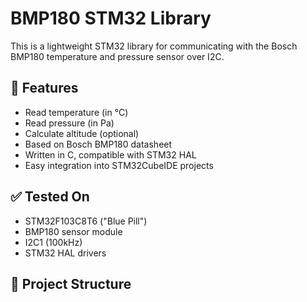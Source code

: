 # BMP180 STM32 Library

This is a lightweight STM32 library for communicating with the Bosch BMP180 temperature and pressure sensor over I2C.

## 📌 Features

- Read temperature (in °C)
- Read pressure (in Pa)
- Calculate altitude (optional)
- Based on Bosch BMP180 datasheet
- Written in C, compatible with STM32 HAL
- Easy integration into STM32CubeIDE projects

## ✅ Tested On

- STM32F103C8T6 ("Blue Pill")
- BMP180 sensor module
- I2C1 (100kHz)
- STM32 HAL drivers

## 📂 Project Structure

